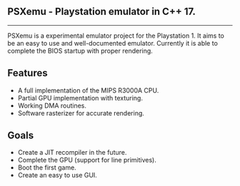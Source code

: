 ## PSXemu - Playstation emulator in C++ 17.

----

PSXemu is a experimental emulator project for the Playstation 1. It aims to be an easy to use and well-documented emulator. Currently it is able to complete the BIOS startup with proper rendering. 

## Features
- A full implementation of the MIPS R3000A CPU.
- Partial GPU implementation with texturing.
- Working DMA routines.
- Software rasterizer for accurate rendering.

## Goals
- Create a JIT recompiler in the future.
- Complete the GPU (support for line primitives).
- Boot the first game.
- Create an easy to use GUI.
